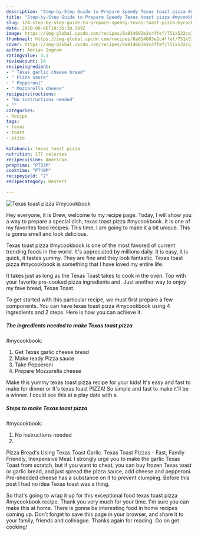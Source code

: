 ```yaml
---
description: "Step-by-Step Guide to Prepare Speedy Texas toast pizza #mycookbook"
title: "Step-by-Step Guide to Prepare Speedy Texas toast pizza #mycookbook"
slug: 124-step-by-step-guide-to-prepare-speedy-texas-toast-pizza-mycookbook
date: 2020-08-06T18:36:38.399Z
image: https://img-global.cpcdn.com/recipes/8a814603e2c4ffef/751x532cq70/texas-toast-pizza-mycookbook-recipe-main-photo.jpg
thumbnail: https://img-global.cpcdn.com/recipes/8a814603e2c4ffef/751x532cq70/texas-toast-pizza-mycookbook-recipe-main-photo.jpg
cover: https://img-global.cpcdn.com/recipes/8a814603e2c4ffef/751x532cq70/texas-toast-pizza-mycookbook-recipe-main-photo.jpg
author: Adrian Ingram
ratingvalue: 3.3
reviewcount: 14
recipeingredient:
- " Texas garlic cheese bread"
- " Pizza sauce"
- " Pepperoni"
- " Mozzarella cheese"
recipeinstructions:
- "No instructions needed"
- ""
categories:
- Recipe
tags:
- texas
- toast
- pizza

katakunci: texas toast pizza 
nutrition: 177 calories
recipecuisine: American
preptime: "PT33M"
cooktime: "PT40M"
recipeyield: "2"
recipecategory: Dessert

---
```



![Texas toast pizza
#mycookbook](https://img-global.cpcdn.com/recipes/8a814603e2c4ffef/751x532cq70/texas-toast-pizza-mycookbook-recipe-main-photo.jpg)

Hey everyone, it is Drew, welcome to my recipe page. Today, I will show you a way to prepare a special dish, texas toast pizza
#mycookbook. It is one of my favorites food recipes. This time, I am going to make it a bit unique. This is gonna smell and look delicious.

Texas toast pizza
#mycookbook is one of the most favored of current trending foods in the world. It's appreciated by millions daily. It is easy, it is quick, it tastes yummy. They are fine and they look fantastic. Texas toast pizza
#mycookbook is something that I have loved my entire life.

It takes just as long as the Texas Toast takes to cook in the oven. Top with your favorite pre-cooked pizza ingredients and. Just another way to enjoy my fave bread, Texas Toast.


To get started with this particular recipe, we must first prepare a few components. You can have texas toast pizza
#mycookbook using 4 ingredients and 2 steps. Here is how you can achieve it.

<!--inarticleads1-->

##### The ingredients needed to make Texas toast pizza
#mycookbook:

1. Get  Texas garlic cheese bread
1. Make ready  Pizza sauce
1. Take  Pepperoni
1. Prepare  Mozzarella cheese


Make this yummy texas toast pizza recipe for your kids! It&#39;s easy and fast to make for dinner or It&#39;s texas toast PIZZA! So simple and fast to make it&#39;ll be a winner. I could see this at a play date with a. 

<!--inarticleads2-->

##### Steps to make Texas toast pizza
#mycookbook:

1. No instructions needed
1. 


Pizza Bread&#39;s Using Texas Toast Garlic. Texas Toast Pizzas - Fast, Family Friendly, Inexpensive Meal. I strongly urge you to make the garlic Texas Toast from scratch, but if you want to cheat, you can buy frozen Texas toast or garlic bread, and just spread the pizza sauce, add cheese and pepperoni. Pre-shedded cheese has a substance on it to prevent clumping. Before this post I had no idea Texas toast was a thing. 

So that's going to wrap it up for this exceptional food texas toast pizza
#mycookbook recipe. Thank you very much for your time. I'm sure you can make this at home. There is gonna be interesting food in home recipes coming up. Don't forget to save this page in your browser, and share it to your family, friends and colleague. Thanks again for reading. Go on get cooking!
